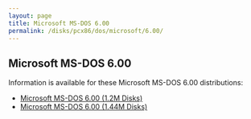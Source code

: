 ```yaml
---
layout: page
title: Microsoft MS-DOS 6.00
permalink: /disks/pcx86/dos/microsoft/6.00/
---
```


Microsoft MS-DOS 6.00
---------------------

Information is available for these Microsoft MS-DOS 6.00 distributions:

* [Microsoft MS-DOS 6.00 (1.2M Disks)](1200K/)
* [Microsoft MS-DOS 6.00 (1.44M Disks)](1440K/)

